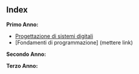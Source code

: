 
## Index
**Primo Anno:**
- [Progettazione di sistemi digitali](/Primo%20Anno/Progettazione%20di%20Sistemi%20Digitali/Progettazione%20di%20Sistemi%20Digitali.md)
- [Fondamenti di programmazione] (mettere link)

**Secondo Anno:**


**Terzo Anno:**







